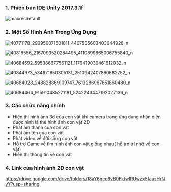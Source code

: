 
### 1. Phiên bản IDE Unity 2017.3.1f

![maxresdefault](https://user-images.githubusercontent.com/32415728/45041102-b4828800-b091-11e8-96a9-894dbefad8ae.jpg)


### 2. Một Số Hình Ảnh Trong Ứng Dụng

![40771178_290950071501811_4407585603403644928_n](https://user-images.githubusercontent.com/32415728/45043074-6fad2000-b096-11e8-8a45-6c350f249071.png)

![40818556_2167093520284495_4110899665006755840_n](https://user-images.githubusercontent.com/32415728/45043077-70de4d00-b096-11e8-85c8-9c9999efcf01.png)

![40684592_595386677561121_1179419030461612032_n](https://user-images.githubusercontent.com/32415728/45042696-80a96180-b095-11e8-96bd-8dbbc19d1e5d.png)

![40844973_534671850305131_2510942407860682752_n](https://user-images.githubusercontent.com/32415728/45042733-9454c800-b095-11e8-9842-3cddd4bcdd69.png)

![40684028_248828869109747_7613286967651860480_n](https://user-images.githubusercontent.com/32415728/45043214-bf8be700-b096-11e8-9b19-ff28485d5e59.png)

![40684464_915910485271181_5242243447192027136_n](https://user-images.githubusercontent.com/32415728/45043073-6f148980-b096-11e8-8b42-c98fc5b3521e.png)

### 3. Các chức năng chính
* Hiện thị hình ảnh 3d của con vật khi camera trong ứng dụng nhận diện được hình lá thẻ hình ảnh con vật 2D
* Phát âm thanh của con vật
* Phát âm tên của con vật
* Phát video về đời sống con vật
* Hỗ trợ Game về tìm hình ảnh con vật giống nhau( hỗ trợ trí nhớ về con vật)
* Hiển thị thông tin về con vật

### 4. Link của hình ảnh 2D con vật
https://drive.google.com/drive/folders/18aY6geo6vB0FktwIRUwzx5fausHrfJyY?usp=sharing



